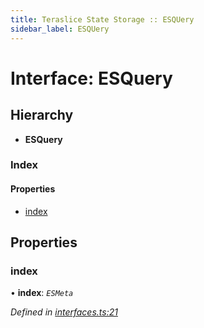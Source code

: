 ```yaml
---
title: Teraslice State Storage :: ESQUery
sidebar_label: ESQUery
---
```


# Interface: ESQuery

## Hierarchy

* **ESQuery**

### Index

#### Properties

* [index](esquery.md#index)

## Properties

###  index

• **index**: *`ESMeta`*

*Defined in [interfaces.ts:21](https://github.com/terascope/teraslice/blob/b0f73ab9/packages/teraslice-state-storage/src/interfaces.ts#L21)*

